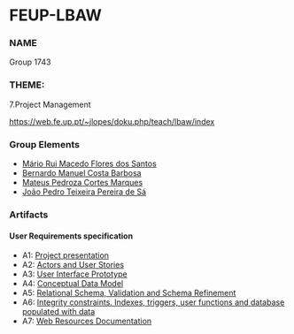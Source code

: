 # FEUP-LBAW

### NAME
Group 1743


### THEME:

7.Project Management

https://web.fe.up.pt/~jlopes/doku.php/teach/lbaw/index

### Group Elements

* [Mário Rui Macedo Flores dos Santos](https://github.com/mariosantosprivate)
* [Bernardo Manuel Costa Barbosa](https://github.com/bernardomcbarbosa)
* [Mateus Pedroza Cortes Marques](https://github.com/mpcmarques)
* [João Pedro Teixeira Pereira de Sá](https://github.com/jotapsa)

### Artifacts

#### User Requirements specification
* A1: [Project presentation](/artifacts/A1/A1.md)
* A2: [Actors and User Stories](/artifacts/A2/A2.md)
* A3: [User Interface Prototype](/artifacts/A3/A3.md)
* A4: [Conceptual Data Model](/artifacts/A4/A4.md)
* A5: [Relational Schema, Validation and Schema Refinement](/artifacts/A5/A5.md)
* A6: [Integrity constraints. Indexes, triggers, user functions and database populated with data](/artifacts/A6/A6.md)
* A7: [Web Resources Documentation](/artifacts/A7/A7.md)
<!-- * A8: [Vertical prototype](/artifacts/A8/A8.md) -->

